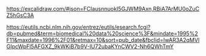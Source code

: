 https://excalidraw.com/#json=FCIausnnuokI5GJWM9Axn,RBiA7ArMU0oZuCZ5hGsC3A

https://eutils.ncbi.nlm.nih.gov/entrez/eutils/esearch.fcgi?db=pubmed&term=biomedical%20data%20science%3F&mindate=1995%2F11&maxdate=1996%2F01&retmax=10&sort=pub_date&fbclid=IwAR3A2qMVlGIpcWpFl5AFGXZ_9kWKiB7b9V-IU72ubaKYnCWV2-Nh6QWhTmY